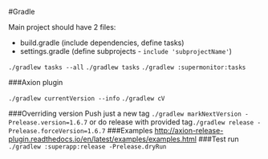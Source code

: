 #Gradle

Main project should have 2 files:
- build.gradle (include dependencies, define tasks)
- settings.gradle (define subprojects - `include 'subprojectName'`)

`./gradlew tasks --all`
`./gradlew tasks`
`./gradlew :supermonitor:tasks`

###Axion plugin

`./gradlew currentVersion --info`
`./gradlew cV`

###Overriding version
Push just a new tag `./gradlew markNextVersion -Prelease.version=1.6.7` 
or do release with provided tag`./gradlew release -Prelease.forceVersion=1.6.7`
###Examples
http://axion-release-plugin.readthedocs.io/en/latest/examples/examples.html
###Test run
`./gradlew :superapp:release -Prelease.dryRun`